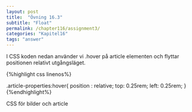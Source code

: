 ```yaml
---
layout: post
title:  "Övning 16.3"
subtitle: "Float"
permalink: /chapter116/assignment3/
categories: "Kapitel16"
tags: "answer"
---
```

I CSS koden nedan använder vi .hover på article elementen och flyttar positionen relativt utgångsläget. 

{%highlight css linenos%}

.article-properties:hover{
  position : relative;
  top: 0.25rem;
  left: 0.25rem;
}
{%endhighlight%}
<figcaption>CSS för bilder och article</figcaption>
